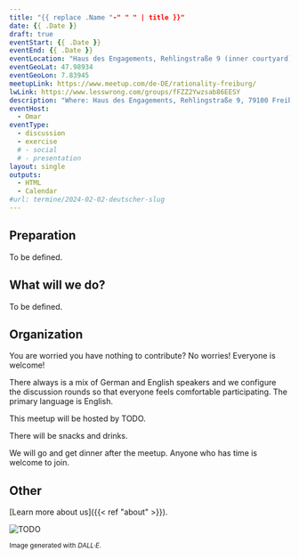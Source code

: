 ```yaml
---
title: "{{ replace .Name "-" " " | title }}"
date: {{ .Date }}
draft: true
eventStart: {{ .Date }}
eventEnd: {{ .Date }}
eventLocation: "Haus des Engagements, Rehlingstraße 9 (inner courtyard), 79100 Freiburg"
eventGeoLat: 47.98934
eventGeoLon: 7.83945
meetupLink: https://www.meetup.com/de-DE/rationality-freiburg/
lwLink: https://www.lesswrong.com/groups/fFZZ2Ywzsab86EESY
description: "Where: Haus des Engagements, Rehlingstraße 9, 79100 Freiburg. When: Friday, February 2nd 2024 at 18:00 hours CET."
eventHost:
  - Omar
eventType:
  - discussion
  - exercise
  # - social
  # - presentation
layout: single
outputs:
  - HTML
  - Calendar
#url: termine/2024-02-02-deutscher-slug
---
```


## Preparation

To be defined.


## What will we do?

To be defined.


## Organization

You are worried you have nothing to contribute? No worries! Everyone is
welcome!

There always is a mix of German and English speakers and we configure the
discussion rounds so that everyone feels comfortable participating. The primary
language is English.

This meetup will be hosted by TODO.

There will be snacks and drinks.

We will go and get dinner after the meetup. Anyone who has time is welcome to
join.


## Other

[Learn more about us]({{< ref "about" >}}).

![TODO](cover.webp "TODO")

<small>Image generated with _DALL·E_.</small>
